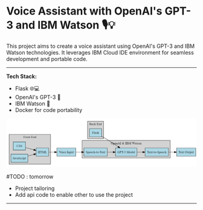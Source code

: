 # Voice Assistant with OpenAI's GPT-3 and IBM Watson 🎙️💡



This project aims to create a voice assistant using OpenAI's GPT-3 and IBM Watson technologies. It leverages IBM Cloud IDE environment for seamless development and portable code.
  

---
**Tech Stack:**
- Flask 🌐💻 
- OpenAI's GPT-3 🤖
- IBM Watson 🧠
- Docker for code portability 

<img src='./static/assets/archit.png'  width="640"/>

#TODO : tomorrow 
+ Project tailoring  
+ Add api code to enable other to use the project 
---